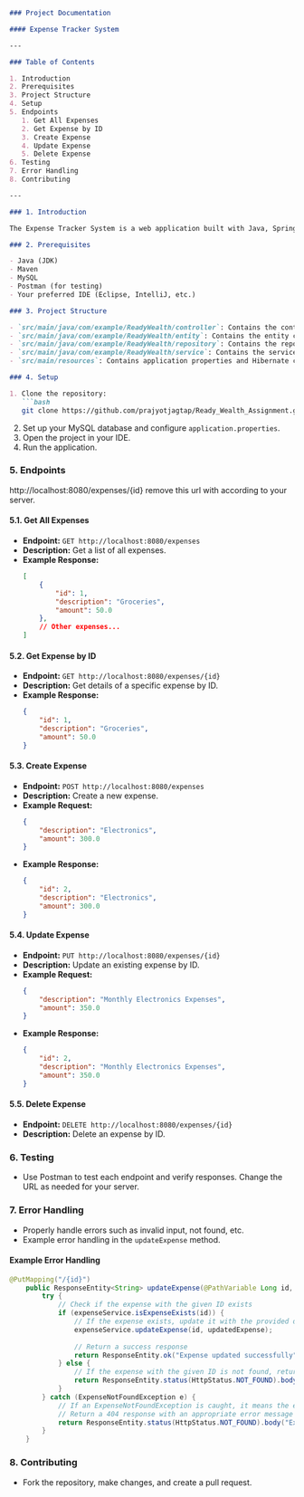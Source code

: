 
```markdown
### Project Documentation

#### Expense Tracker System

---

### Table of Contents

1. Introduction
2. Prerequisites
3. Project Structure
4. Setup
5. Endpoints
   1. Get All Expenses
   2. Get Expense by ID
   3. Create Expense
   4. Update Expense
   5. Delete Expense
6. Testing
7. Error Handling
8. Contributing

---

### 1. Introduction

The Expense Tracker System is a web application built with Java, Spring Boot, and Hibernate. It provides CRUD operations for managing expenses.

### 2. Prerequisites

- Java (JDK)
- Maven
- MySQL
- Postman (for testing)
- Your preferred IDE (Eclipse, IntelliJ, etc.)

### 3. Project Structure

- `src/main/java/com/example/ReadyWealth/controller`: Contains the controllers.
- `src/main/java/com/example/ReadyWealth/entity`: Contains the entity classes.
- `src/main/java/com/example/ReadyWealth/repository`: Contains the repositories.
- `src/main/java/com/example/ReadyWealth/service`: Contains the services.
- `src/main/resources`: Contains application properties and Hibernate configuration.

### 4. Setup

1. Clone the repository:
   ```bash
   git clone https://github.com/prajyotjagtap/Ready_Wealth_Assignment.git
   ```
2. Set up your MySQL database and configure `application.properties`.
3. Open the project in your IDE.
4. Run the application.

### 5. Endpoints

http://localhost:8080/expenses/{id} remove this url with according to your server.

#### 5.1. Get All Expenses

- **Endpoint:** `GET http://localhost:8080/expenses`
- **Description:** Get a list of all expenses.
- **Example Response:**
  ```json
  [
      {
          "id": 1,
          "description": "Groceries",
          "amount": 50.0
      },
      // Other expenses...
  ]
  ```

#### 5.2. Get Expense by ID

- **Endpoint:** `GET http://localhost:8080/expenses/{id}`
- **Description:** Get details of a specific expense by ID.
- **Example Response:**
  ```json
  {
      "id": 1,
      "description": "Groceries",
      "amount": 50.0
  }
  ```

#### 5.3. Create Expense

- **Endpoint:** `POST http://localhost:8080/expenses`
- **Description:** Create a new expense.
- **Example Request:**
  ```json
  {
      "description": "Electronics",
      "amount": 300.0
  }
  ```
- **Example Response:**
  ```json
  {
      "id": 2,
      "description": "Electronics",
      "amount": 300.0
  }
  ```

#### 5.4. Update Expense

- **Endpoint:** `PUT http://localhost:8080/expenses/{id}`
- **Description:** Update an existing expense by ID.
- **Example Request:**
  ```json
  {
      "description": "Monthly Electronics Expenses",
      "amount": 350.0
  }
  ```
- **Example Response:**
  ```json
  {
      "id": 2,
      "description": "Monthly Electronics Expenses",
      "amount": 350.0
  }
  ```

#### 5.5. Delete Expense

- **Endpoint:** `DELETE http://localhost:8080/expenses/{id}`
- **Description:** Delete an expense by ID.

### 6. Testing

- Use Postman to test each endpoint and verify responses. Change the URL as needed for your server.

### 7. Error Handling

- Properly handle errors such as invalid input, not found, etc.
- Example error handling in the `updateExpense` method.

#### Example Error Handling

```java
@PutMapping("/{id}")
    public ResponseEntity<String> updateExpense(@PathVariable Long id, @RequestBody Expense updatedExpense) {
        try {
            // Check if the expense with the given ID exists
            if (expenseService.isExpenseExists(id)) {
                // If the expense exists, update it with the provided data
                expenseService.updateExpense(id, updatedExpense);
                
                // Return a success response
                return ResponseEntity.ok("Expense updated successfully");
            } else {
                // If the expense with the given ID is not found, return a 404 response with an error message
                return ResponseEntity.status(HttpStatus.NOT_FOUND).body("Expense not found with ID " + id);
            }
        } catch (ExpenseNotFoundException e) {
            // If an ExpenseNotFoundException is caught, it means the expense with the given ID is not found
            // Return a 404 response with an appropriate error message
            return ResponseEntity.status(HttpStatus.NOT_FOUND).body("Expense not found with ID " + id);
        }
    }
```

### 8. Contributing

- Fork the repository, make changes, and create a pull request.

```

